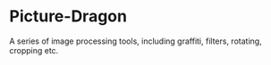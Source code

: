 Picture-Dragon
==============

A series of image processing tools, including graffiti, filters, rotating, cropping etc.
